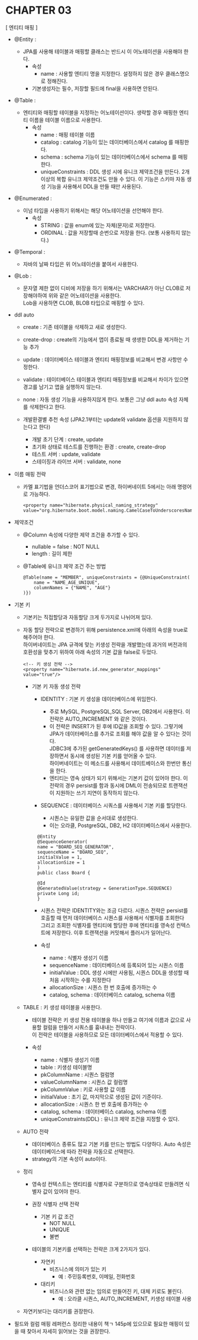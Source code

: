 # CHAPTER 03

[ 엔티티 매핑 ]

- @Entity :
    - JPA를 사용해 테이블과 매핑할 클래스는 반드시 이 어노테이션을 사용해야 한다.
        - 속성
            - name : 사용할 엔티티 명을 지정한다. 설정하지 않은 경우 클래스명으로 정해진다.
        - 기본생성자는 필수, 저장할 필드에 final을 사용하면 안된다.

- @Table :
    - 엔티티와 매핑할 테이블을 지정하는 어노테이션이다. 생략할 경우 매핑한 엔티티 이름을 테이블 이름으로 사용한다.
        - 속성
            - name : 매핑 테이블 이름
            - catalog : catalog 기능이 있는 데이터베이스에서 catalog 를 매핑한다.
            - schema : schema 기능이 있는 데이터베이스에서 schema 를 매핑한다.
            - uniqueConstraints : DDL 생성 시에 유니크 제약조건을 만든다. 2개 이상의 복합 유니크 제약조건도 만들 수 있다. 이 기능은 스키마 자동 생성 기능을 사용해서 DDL을 만들
              때만 사용된다.


- @Enumerated :
    - 이넘 타입을 사용하기 위해서는 해당 어노테이션을 선언해야 한다.
        - 속성
            - STRING : 값을 enum에 있는 자체(문자)로 저장한다.
            - ORDINAL : 값을 저장할때 순번으로 저장을 한다. (보통 사용하지 않는다.)


- @Temporal :
    - 자바의 날짜 타입은 위 어노테이션을 붙여서 사용한다.


- @Lob :
    - 문자열 제한 없이 디비에 저장을 하기 위해서는 VARCHAR가 아닌 CLOB로 저장해야하여 위와 같은 어노테이션을 사용한다.  
      Lob을 사용하면 CLOB, BLOB 타입으로 매핑할 수 있다.


- ddl auto
    - create : 기존 테이블을 삭제하고 새로 생성한다.
    - create-drop : create의 기능에서 앱이 종료될 때 생생한 DDL을 제거하는 기능 추가
    - update : 데이터베이스 테이블과 엔티티 매핑정보를 비교해서 변경 사항만 수정한다.
    - validate : 테이터베이스 테이블과 엔티티 매핑정보를 비교해서 차이가 있으면 경고를 남기고 앱을 실행하지 않는다.
    - none : 자동 생성 기능을 사용하지않게 한다. 보통은 그냥 ddl auto 속성 자체를 삭제한다고 한다.

    - 개발환결별 추천 속성 (JPA2.1부터는 update와 validate 옵션을 지원하지 않는다고 한다)
        - 개발 초기 단계 : create, update
        - 초기화 상태로 테스트를 진행하는 환경 : create, create-drop
        - 테스트 서버 : update, validate
        - 스테이징과 라이브 서버 : validate, none


- 이름 매핑 전략
    - 카멜 표기법을 언더스코어 표기법으로 변경, 하이버네이트 5에서는 아래 명령어로 가능하다.
      ```
      <property name="hibernate.physical_naming_strategy" value="org.hibernate.boot.model.naming.CamelCaseToUnderscoresNamingStrategy"/>
      ```


- 제약조건
    - @Column 속성에 다양한 제약 조건을 추가할 수 있다.
        - nullable = false : NOT NULL
        - length : 길이 제한

    - @Table에 유니크 제약 조건 주는 방법
        ```
        @Table(name = "MEMBER", uniqueConstraints = {@UniqueConstraint(
            name = "NAME_AGE_UNIQUE",
            columnNames = {"NAME", "AGE"}
        )}) 
        ```

- 기본 키
    - 기본키는 직접할당과 자동할당 크게 두가지로 나뉘어져 있다.
    - 자동 할당 전략으로 변경하기 위해 persistence.xml에 아래의 속성을 true로 해주어야 한다.   
      하이버네이트는 JPA 규격에 맞는 키생성 전략을 개발했는데 과거의 버전과의 호환성을 맞추기 위하여 아래 속성의 기본 값을 false로 두었다.
      ```
      <!-- 키 생성 전략 -->
      <property name="hibernate.id.new_generator_mappings" value="true"/>
      ```

        - 기본 키 자동 생성 전략
            - IDENTITY : 기본 키 생성을 데이터베이스에 위임한다.
                - 주로 MySQL, PostgreSQL,SQL Server, DB2에서 사용한다. 이 전략은 AUTO_INCREMENT 와 같은 것이다.
                - 이 전략은 INSERT가 된 후에 ID값을 조회할 수 있다. 그렇기에 JPA가 데이터베이스를 추가로 조회를 해야 값을 알 수 있다는 것이다.  
                  JDBC3에 추가된 getGeneratedKeys() 를 사용하면 데이터를 저장하면서 동시에 생성된 기본 키를 얻어올 수 있다.  
                  하이버네이트는 이 메소드를 사용해서 데이트베이스와 한번만 통신을 한다.
                - 엔티티는 영속 상태가 되기 위해서는 기본키 값이 있어야 한다. 이 전략의 경우 persist를 함과 동시에 DML이 전송되므로 트랜잭션이 지원하는 쓰기 지연이 동작하지 않는다.

            - SEQUENCE : 데이터베이스 시쿼스를 사용해서 기본 키를 할당한다.
                - 시퀀스는 유일한 값을 순서대로 생성한다.
                - 이는 오라클, PostgreSQL, DB2, H2 데이터베이스에서 사용한다.
             ```
               @Entity
               @SequenceGenerator(
               name = "BOARD_SEQ_GENERATOR",
               sequenceName = "BOARD_SEQ",
               initialValue = 1,
               allocationSize = 1
               )
               public class Board {
       
               @Id
               @GeneratedValue(strategy = GenerationType.SEQUENCE)
               private Long id;
               }
            ```
            - 시퀀스 전략은 IDENTITY와는 조금 다르다. 시퀀스 전략은 persist를 호출할 때 먼저 데이터베이스 시퀀스를 사용해서 식별자를 조회한다  
          그리고 조회한 식별자를 엔티티에 할당한 후에 엔티티를 영속성 컨텍스트에 저장한다. 이후 트랜잭션을 커밋해서 플러시가 일어난다.  
            
            - 속성
              - name : 식별자 생성기 이름
              - sequenceName : 데이터베이스에 등록되어 있는 시퀀스 이름
              - initialValue : DDL 생성 시에만 사용됨, 시퀀스 DDL을 생성할 때 처음 시작하는 수를 지정한다
              - allocationSize : 시퀀스 한 번 호출에 증가하는 수
              - catalog, schema : 데이터베이스 catalog, schema 이름
              
    - TABLE : 키 생성 테이블을 사용한다.
        - 테이블 전략은 키 생성 전용 테이블을 하나 만들고 여기에 이름과 값으로 사용할 컬럼을 만들어 시쿼스를 흉내내는 전략이다.  
      이 전략은 테이블을 사용하므로 모든 데이터베이스에서 적용할 수 있다.

        - 속성
          - name : 식별자 생성기 이름
          - table : 키생성 테이블명
          - pkColumnName : 시퀀스 컬럼명
          - valueColumnName : 시퀀스 값 컬럼명
          - pkColumnValue : 키로 사용할 값 이름
          - initialValue : 초기 값, 마지막으로 생성된 값이 기준이다.
          - allocationSize : 시퀀스 한 번 호출에 증가하는 수
          - catalog, schema : 데이터베이스 catalog, schema 이름
          - uniqueConstraints(DDL) : 유니크 제약 조건을 지정할 수 있다.

    - AUTO 전략
      - 데이터베이스 종류도 많고 기본 키를 만드는 방법도 다양하다. Auto 속성은 데이터베이스에 따라 전략을 자동으로 선택한다.
      - strategy의 기본 속성이 auto이다.
    
    - 정리
      - 영속성 컨텍스트는 엔티티를 식별자로 구분하므로 영속상태로 만들려면 식별자 값이 있어야 한다.
      - 권장 식별자 선택 전략
        - 기본 키 값 조건 
          - NOT NULL
          - UNIQUE
          - 불변

      - 테이블의 기본키를 선택하는 전략은 크게 2가지가 있다.
        - 자연키
          - 비즈니스에 의미가 있는 키
            - 예 : 주민등록번호, 이메일, 전화번호
        - 대리키
          - 비즈니스와 관련 없는 임의로 만들어진 키, 대체 키로도 불린다.
            - 예 : 오라클 시퀀스, AUTO_INCREMENT, 키생성 테이블 사용
            
    - 자연키보다는 대리키를 권장한다.


- 필드와 컬럼 매핑 레퍼런스 정리한 내용이 책ㄱ 145p에 있으므로 필요한 매핑이 있을 때 찾아서 자세히 읽어보는 것을 권장한다.